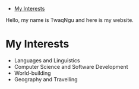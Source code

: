 - [My Interests](#my-interests)


Hello, my name is TwaqNgu and here is my website.

# My Interests

- Languages and Linguistics
- Computer Science and Software Development
- World-building
- Geography and Travelling
